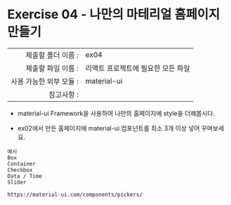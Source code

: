 # Exercise 04 - 나만의 마테리얼 홈페이지 만들기

|                      |                    |
| --------------------:| ------------------ |
|   제출할 폴더 이름 :     |  ex04              |
|   제출할 파일 이름 :     |리액트 프로젝트에 필요한 모든 파일|
|   사용 가능한 외부 모듈 : |material-ui|
|   참고사항 :           |                    |

- material-ui Framework을 사용하여 나만의 홈페이지에 style을 더해봅시다.

- ex02에서 만든 홈페이지에 material-ui 컴포넌트를 최소 3개 이상 넣어 꾸며보세요.

```
예시
Box
Container
Checkbox
Data / Time
Slider

https://material-ui.com/components/pickers/
```
